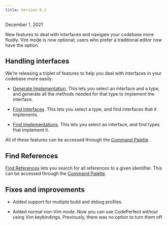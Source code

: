 ```yaml
---
title: Version 0.3
---
```


December 1, 2021

New features to deal with interfaces and navigate your codebase more fluidly.
Vim mode is now optional; users who prefer a traditional editor now have the
option.

## Handling interfaces

We're releasing a triplet of features to help you deal with interfaces in your
codebase more easily:

- [Generate Implementation](/generate-implementation). This lets you select an
  interface and a type, and generate all the methods needed for that type to
  implement the interface.

- [Find Interfaces](/find-interfaces). This lets you select a type, and find
  interfaces that it implements.

- [Find Implementations](/find-implementations). This lets you select an
  interface, and find types that implement it.

All of these features can be accessed through the
[Command Palette](/command-palette).

## Find References

[Find References](/find-references) lets you search for all references to a
given identifier. This can be accessed through the
[Command Palette](/command-palette).

## Fixes and improvements

- Added support for multiple build and debug profiles.

- Added normal non-Vim mode. Now you can use CodePerfect without using Vim
  keybindings. Previously, there was no option to turn them off.
